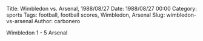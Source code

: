 Title: Wimbledon vs. Arsenal, 1988/08/27
Date: 1988/08/27 00:00
Category: sports
Tags: football, football scores, Wimbledon, Arsenal
Slug: wimbledon-vs-arsenal
Author: carbonero


Wimbledon 1 - 5 Arsenal
